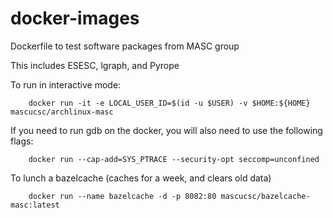 # docker-images

 Dockerfile to test software packages from MASC group

 This includes ESESC, lgraph, and Pyrope

 To run in interactive mode:

```
    docker run -it -e LOCAL_USER_ID=$(id -u $USER) -v $HOME:${HOME} mascucsc/archlinux-masc
```

If you need to run gdb on the docker, you will also need to use the following flags:

```
    docker run --cap-add=SYS_PTRACE --security-opt seccomp=unconfined
```

To lunch a bazelcache (caches for a week, and clears old data)

```
    docker run --name bazelcache -d -p 8082:80 mascucsc/bazelcache-masc:latest
```

